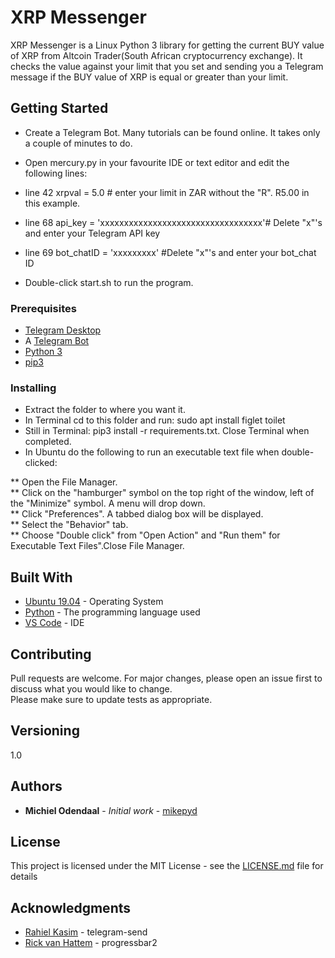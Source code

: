 # XRP Messenger

XRP Messenger is a Linux Python 3 library for getting the current BUY value of XRP from Altcoin Trader(South African cryptocurrency exchange). It checks the value against your limit that you set and sending you a Telegram message if the BUY value of XRP is equal or greater than your limit. 

## Getting Started

* Create a Telegram Bot. Many tutorials can be found online. It takes only a couple of minutes to do.<br />
* Open mercury.py in your favourite IDE or text editor and edit the following lines:<br />

* line 42   xrpval = 5.0 # enter your limit in ZAR without the "R". R5.00 in this example.<br />

* line 68	  api_key = 'xxxxxxxxxxxxxxxxxxxxxxxxxxxxxxxxxx'# Delete "x"'s and enter your Telegram API key<br />
* line 69   bot_chatID = 'xxxxxxxxx'  #Delete "x"'s and enter your bot_chat ID<br />

* Double-click start.sh to run the program.

### Prerequisites
* [Telegram Desktop](https://itsfoss.com/install-telegram-desktop-linux/)<br />
* A [Telegram Bot](https://core.telegram.org/bots)<br />
* [Python 3](https://www.python.org/downloads/release/python-373/)<br />
* [pip3](https://linuxize.com/post/how-to-install-pip-on-ubuntu-18.04/) <br />

### Installing

* Extract the folder to where you want it.
* In Terminal cd to this folder and run: sudo apt install figlet toilet
* Still in Terminal: pip3 install -r requirements.txt. Close Terminal when completed.
* In Ubuntu do the following to run an executable text file when double-clicked:

** Open the File Manager.<br />
** Click on the "hamburger" symbol on the top right of the window, left of the "Minimize" symbol. A menu will drop down.<br />
** Click "Preferences". A tabbed dialog box will be displayed.<br />
** Select the "Behavior" tab.<br />
** Choose "Double click" from "Open Action" and "Run them" for Executable Text Files".Close File Manager.<br />

## Built With
* [Ubuntu 19.04](http://releases.ubuntu.com/19.04/) - Operating System
* [Python](https://www.python.org/downloads/release/python-373/) - The programming language used
* [VS Code](https://code.visualstudio.com/) - IDE

## Contributing

Pull requests are welcome. For major changes, please open an issue first to discuss what you would like to change.<br />
Please make sure to update tests as appropriate.

## Versioning

1.0 

## Authors

* **Michiel Odendaal** - *Initial work* - [mikepyd](https://github.com/mikepyd)

## License

This project is licensed under the MIT License - see the [LICENSE.md](LICENSE.md) file for details

## Acknowledgments

* [Rahiel Kasim](https://pypi.org/project/telegram-send/) - telegram-send
* [Rick van Hattem](https://pypi.org/project/progressbar2/) - progressbar2
